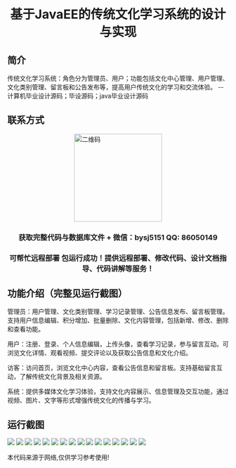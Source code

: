 <p><h1 align="center">基于JavaEE的传统文化学习系统的设计与实现</h1></p>

## 简介
传统文化学习系统：角色分为管理员、用户；功能包括文化中心管理、用户管理、文化类别管理、留言板和公告发布等，提高用户传统文化的学习和交流体验。    --计算机毕业设计源码；毕设源码；java毕业设计源码


## 联系方式
<img src="https://bs-1329754181.cos.ap-shanghai.myqcloud.com/wx.jpg" alt="二维码" style="display: block; margin: 0 auto;" width="200px">
<p><h3 align="center">获取完整代码与数据库文件 + 微信：bysj5151 QQ: 86050149</h3></p>
<p><h3 align="center">可帮忙远程部署 包运行成功！提供远程部署、修改代码、设计文档指导、代码讲解等服务！</h3></p>

## 功能介绍（完整见运行截图）
管理员：用户管理、文化类别管理、学习记录管理、公告信息发布、留言板管理。支持用户信息编辑、积分增加、批量删除、文化内容管理，包括新增、修改、删除和查看功能。

用户：注册、登录、个人信息编辑，上传头像，查看学习记录，参与留言互动。可浏览文化详情、观看视频、提交评论以及获取公告信息和文化介绍。

访客：访问首页，浏览文化中心内容，查看公告信息和留言板。支持基础留言互动，了解传统文化背景及相关资源。

系统：提供多媒体文化学习体验，支持文化内容展示、信息管理及交互功能，通过视频、图片、文字等形式增强传统文化的传播与学习。


## 运行截图
![](https://bs-1329754181.cos.ap-shanghai.myqcloud.com/ssm/TraditionalCultureLearningSystem/img/001.jpg)
![](https://bs-1329754181.cos.ap-shanghai.myqcloud.com/ssm/TraditionalCultureLearningSystem/img/002.jpg)
![](https://bs-1329754181.cos.ap-shanghai.myqcloud.com/ssm/TraditionalCultureLearningSystem/img/003.jpg)
![](https://bs-1329754181.cos.ap-shanghai.myqcloud.com/ssm/TraditionalCultureLearningSystem/img/004.jpg)
![](https://bs-1329754181.cos.ap-shanghai.myqcloud.com/ssm/TraditionalCultureLearningSystem/img/005.jpg)
![](https://bs-1329754181.cos.ap-shanghai.myqcloud.com/ssm/TraditionalCultureLearningSystem/img/006.jpg)
![](https://bs-1329754181.cos.ap-shanghai.myqcloud.com/ssm/TraditionalCultureLearningSystem/img/007.jpg)
![](https://bs-1329754181.cos.ap-shanghai.myqcloud.com/ssm/TraditionalCultureLearningSystem/img/008.jpg)
![](https://bs-1329754181.cos.ap-shanghai.myqcloud.com/ssm/TraditionalCultureLearningSystem/img/009.jpg)
![](https://bs-1329754181.cos.ap-shanghai.myqcloud.com/ssm/TraditionalCultureLearningSystem/img/010.jpg)
![](https://bs-1329754181.cos.ap-shanghai.myqcloud.com/ssm/TraditionalCultureLearningSystem/img/011.jpg)
![](https://bs-1329754181.cos.ap-shanghai.myqcloud.com/ssm/TraditionalCultureLearningSystem/img/012.jpg)
![](https://bs-1329754181.cos.ap-shanghai.myqcloud.com/ssm/TraditionalCultureLearningSystem/img/013.jpg)
![](https://bs-1329754181.cos.ap-shanghai.myqcloud.com/ssm/TraditionalCultureLearningSystem/img/014.jpg)
![](https://bs-1329754181.cos.ap-shanghai.myqcloud.com/ssm/TraditionalCultureLearningSystem/img/015.jpg)
![](https://bs-1329754181.cos.ap-shanghai.myqcloud.com/ssm/TraditionalCultureLearningSystem/img/016.jpg)

<p>本代码来源于网络,仅供学习参考使用!</p>
